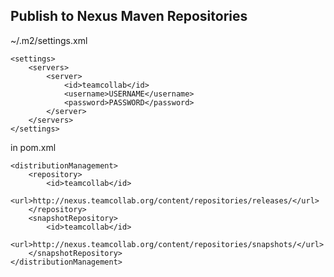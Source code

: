 
## Publish to Nexus Maven Repositories ##

~/.m2/settings.xml

    <settings>
        <servers>
            <server>
                <id>teamcollab</id>
                <username>USERNAME</username>
                <password>PASSWORD</password>
            </server>
        </servers>
    </settings>

in pom.xml

    <distributionManagement>
        <repository>
            <id>teamcollab</id>
            <url>http://nexus.teamcollab.org/content/repositories/releases/</url>
        </repository>
        <snapshotRepository>
            <id>teamcollab</id>
            <url>http://nexus.teamcollab.org/content/repositories/snapshots/</url>
        </snapshotRepository>
    </distributionManagement>
